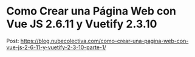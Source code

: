 # Como Crear una Página Web con Vue JS 2.6.11 y Vuetify 2.3.10 
Post: https://blog.nubecolectiva.com/como-crear-una-pagina-web-con-vue-js-2-6-11-y-vuetify-2-3-10-parte-1/
